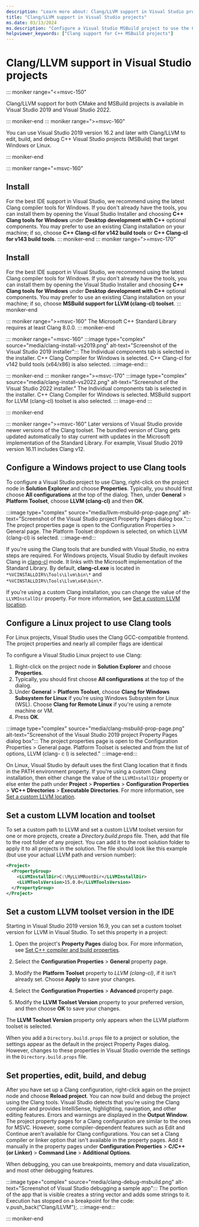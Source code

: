 ```yaml
---
description: "Learn more about: Clang/LLVM support in Visual Studio projects"
title: "Clang/LLVM support in Visual Studio projects"
ms.date: 03/13/2024
ms.description: "Configure a Visual Studio MSBuild project to use the Clang/LLVM toolchain."
helpviewer_keywords: ["Clang support for C++ MSBuild projects"]
---
```

# Clang/LLVM support in Visual Studio projects

::: moniker range="<=msvc-150"

Clang/LLVM support for both CMake and MSBuild projects is available in Visual Studio 2019 and Visual Studio 2022.

::: moniker-end
::: moniker range=">=msvc-160"

You can use Visual Studio 2019 version 16.2 and later with Clang/LLVM to edit, build, and debug C++ Visual Studio projects (MSBuild) that target Windows or Linux.

::: moniker-end

::: moniker range="=msvc-160"
## Install

For the best IDE support in Visual Studio, we recommend using the latest Clang compiler tools for Windows. If you don't already have the tools, you can install them by opening the Visual Studio Installer and choosing **C++ Clang tools for Windows** under **Desktop development with C++** optional components. You may prefer to use an existing Clang installation on your machine; if so, choose **C++ Clang-cl for v142 build tools** or **C++ Clang-cl for v143 build tools**.
::: moniker-end
::: moniker range=">=msvc-170"
## Install

For the best IDE support in Visual Studio, we recommend using the latest Clang compiler tools for Windows. If you don't already have the tools, you can install them by opening the Visual Studio Installer and choosing **C++ Clang tools for Windows** under **Desktop development with C++** optional components. You may prefer to use an existing Clang installation on your machine; if so, choose **MSBuild support for LLVM (clang-cl) toolset**.
::: moniker-end

::: moniker range=">=msvc-160"
The Microsoft C++ Standard Library requires at least Clang 8.0.0.
::: moniker-end

::: moniker range="=msvc-160"
:::image type="complex" source="media/clang-install-vs2019.png" alt-text="Screenshot of the Visual Studio 2019 installer":::
The Individual components tab is selected in the installer. C++ Clang Compiler for Windows is selected. C++ Clang-cl for v142 build tools (x64/x86) is also selected.
:::image-end:::

::: moniker-end
::: moniker range=">=msvc-170"
:::image type="complex" source="media/clang-install-vs2022.png" alt-text="Screenshot of the Visual Studio 2022 installer."
The Individual components tab is selected in the installer. C++ Clang Compiler for Windows is selected. MSBuild support for LLVM (clang-cl) toolset is also selected.
::: image-end :::

::: moniker-end

::: moniker range=">=msvc-160"
Later versions of Visual Studio provide newer versions of the Clang toolset. The bundled version of Clang gets updated automatically to stay current with updates in the Microsoft implementation of the Standard Library. For example, Visual Studio 2019 version 16.11 includes Clang v12.

## Configure a Windows project to use Clang tools

To configure a Visual Studio project to use Clang, right-click on the project node in **Solution Explorer** and choose **Properties**. Typically, you should first choose **All configurations** at the top of the dialog. Then, under **General** > **Platform Toolset**, choose **LLVM (clang-cl)** and then **OK**.

:::image type="complex" source="media/llvm-msbuild-prop-page.png" alt-text="Screenshot of the Visual Studio project Property Pages dialog box.":::
The project properties page is open to the Configuration Properties > General page. The Platform Toolset dropdown is selected, on which LLVM (clang-cl) is selected.
:::image-end:::

If you're using the Clang tools that are bundled with Visual Studio, no extra steps are required. For Windows projects, Visual Studio by default invokes Clang in [clang-cl](https://llvm.org/devmtg/2014-04/PDFs/Talks/clang-cl.pdf) mode. It links with the Microsoft implementation of the Standard Library. By default, **clang-cl.exe** is located in `*%VCINSTALLDIR%\Tools\Llvm\bin\*` and `*%VCINSTALLDIR%\Tools\Llvm\x64\bin\*`.

If you're using a custom Clang installation, you can change the value of the `LLVMInstallDir` property. For more information, see [Set a custom LLVM location](#custom_llvm_location).

## Configure a Linux project to use Clang tools

For Linux projects, Visual Studio uses the Clang GCC-compatible frontend. The project properties and nearly all compiler flags are identical

To configure a Visual Studio Linux project to use Clang:

1. Right-click on the project node in **Solution Explorer** and choose **Properties**.
1. Typically, you should first choose **All configurations** at the top of the dialog.
1. Under **General** > **Platform Toolset**, choose **Clang for Windows Subsystem for Linux** if you're using Windows Subsystem for Linux (WSL). Choose **Clang for Remote Linux** if you're using a remote machine or VM.
1. Press **OK**.

:::image type="complex" source="media/clang-msbuild-prop-page.png" alt-text="Screenshot of the Visual Studio 2019 project Property Pages dialog box":::
The project properties page is open to the Configuration Properties > General page. Platform Toolset is selected and from the list of options, LLVM (clang- c l) is selected."
:::image-end:::

On Linux, Visual Studio by default uses the first Clang location that it finds in the PATH environment property. If you're using a custom Clang installation, then either change the value of the `LLVMInstallDir` property or else enter the path under **Project** > **Properties** > **Configuration Properties** > **VC++ DIrectories** > **Executable Directories**. For more information, see [Set a custom LLVM location](#custom_llvm_location).

## <a name="custom_llvm_location"></a> Set a custom LLVM location and toolset

To set a custom path to LLVM and set a custom LLVM toolset version for one or more projects, create a *Directory.build.props* file. Then, add that file to the root folder of any project. You can add it to the root solution folder to apply it to all projects in the solution. The file should look like this example (but use your actual LLVM path and version number):

```xml
<Project>
  <PropertyGroup>
    <LLVMInstallDir>C:\MyLLVMRootDir</LLVMInstallDir>
    <LLVMToolsVersion>15.0.0</LLVMToolsVersion>
  </PropertyGroup>
</Project>
```

## <a name="custom_llvm_toolset"></a> Set a custom LLVM toolset version in the IDE

Starting in Visual Studio 2019 version 16.9, you can set a custom toolset version for LLVM in Visual Studio. To set this property in a project:

1. Open the project's **Property Pages** dialog box. For more information, see [Set C++ compiler and build properties](./working-with-project-properties.md).

1. Select the **Configuration Properties** > **General** property page.

1. Modify the **Platform Toolset** property to *LLVM (clang-cl)*, if it isn't already set. Choose **Apply** to save your changes.

1. Select the **Configuration Properties** > **Advanced** property page.

1. Modify the **LLVM Toolset Version** property to your preferred version, and then choose **OK** to save your changes.

The **LLVM Toolset Version** property only appears when the LLVM platform toolset is selected.

When you add a `Directory.build.props` file to a project or solution, the settings appear as the default in the project Property Pages dialog. However, changes to these properties in Visual Studio override the settings in the `Directory.build.props` file.

## Set properties, edit, build, and debug

After you have set up a Clang configuration, right-click again on the project node and choose **Reload project**. You can now build and debug the project using the Clang tools. Visual Studio detects that you're using the Clang compiler and provides IntelliSense, highlighting, navigation, and other editing features. Errors and warnings are displayed in the **Output Window**. The project property pages for a Clang configuration are similar to the ones for MSVC. However, some compiler-dependent features such as Edit and Continue aren't available for Clang configurations. You can set a Clang compiler or linker option that isn't available in the property pages. Add it manually in the property pages under **Configuration Properties** > **C/C++ (or Linker)** > **Command Line** > **Additional Options**.

When debugging, you can use breakpoints, memory and data visualization, and most other debugging features.  

:::image type="complex" source="media/clang-debug-msbuild.png" alt-text="Screenshot of Visual Studio debugging a sample app":::
The portion of the app that is visible creates a string vector and adds some strings to it. Execution has stopped on a breakpoint for the code: v.push_back("Clang/LLVM");.
:::image-end:::

::: moniker-end
